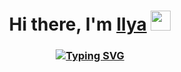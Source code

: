 <h1 align="center">Hi there, I'm <a href="https://t.me/Kiyrus" target="_blank">Ilya</a>
<img src="https://github.com/blackcater/blackcater/raw/main/images/Hi.gif" height="32"/></h1>
<h3 align="center"><a href="https://git.io/typing-svg"><img src="https://readme-typing-svg.demolab.com?font=Fira+Code&size=32&pause=1000&center=true&vCenter=true&width=1080&height=32&lines=Computer+science+student%2C+from+Russia+%F0%9F%87%B7%F0%9F%87%BA" alt="Typing SVG" /></a></h3>
 
